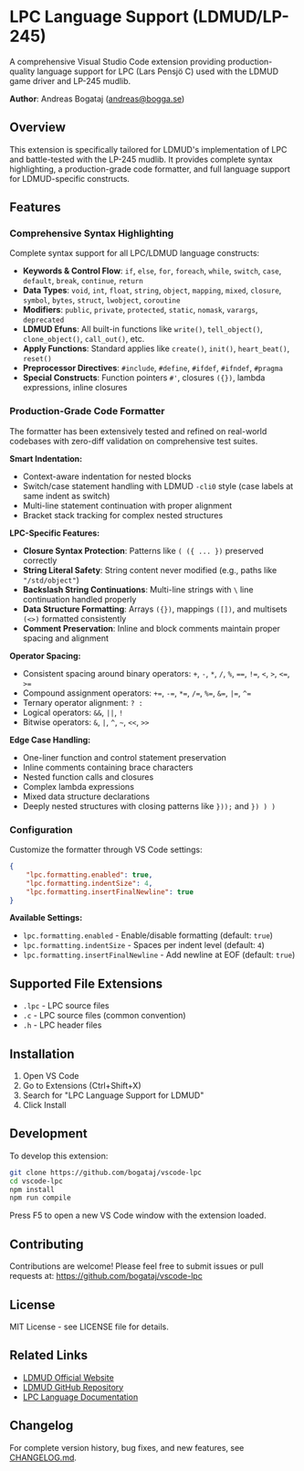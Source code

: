# LPC Language Support (LDMUD/LP-245)

A comprehensive Visual Studio Code extension providing production-quality language support for LPC (Lars Pensjö C) used with the LDMUD game driver and LP-245 mudlib.

**Author**: Andreas Bogataj (andreas@bogga.se)

## Overview

This extension is specifically tailored for LDMUD's implementation of LPC and battle-tested with the LP-245 mudlib. It provides complete syntax highlighting, a production-grade code formatter, and full language support for LDMUD-specific constructs.

## Features

### Comprehensive Syntax Highlighting

Complete syntax support for all LPC/LDMUD language constructs:

- **Keywords & Control Flow**: `if`, `else`, `for`, `foreach`, `while`, `switch`, `case`, `default`, `break`, `continue`, `return`
- **Data Types**: `void`, `int`, `float`, `string`, `object`, `mapping`, `mixed`, `closure`, `symbol`, `bytes`, `struct`, `lwobject`, `coroutine`
- **Modifiers**: `public`, `private`, `protected`, `static`, `nomask`, `varargs`, `deprecated`
- **LDMUD Efuns**: All built-in functions like `write()`, `tell_object()`, `clone_object()`, `call_out()`, etc.
- **Apply Functions**: Standard applies like `create()`, `init()`, `heart_beat()`, `reset()`
- **Preprocessor Directives**: `#include`, `#define`, `#ifdef`, `#ifndef`, `#pragma`
- **Special Constructs**: Function pointers `#'`, closures `({})`, lambda expressions, inline closures

### Production-Grade Code Formatter

The formatter has been extensively tested and refined on real-world codebases with zero-diff validation on comprehensive test suites.

**Smart Indentation:**
- Context-aware indentation for nested blocks
- Switch/case statement handling with LDMUD `-cli0` style (case labels at same indent as switch)
- Multi-line statement continuation with proper alignment
- Bracket stack tracking for complex nested structures

**LPC-Specific Features:**
- **Closure Syntax Protection**: Patterns like `( ({ ... })` preserved correctly
- **String Literal Safety**: String content never modified (e.g., paths like `"/std/object"`)
- **Backslash String Continuations**: Multi-line strings with `\` line continuation handled properly
- **Data Structure Formatting**: Arrays `({})`, mappings `([])`, and multisets `(<>)` formatted consistently
- **Comment Preservation**: Inline and block comments maintain proper spacing and alignment

**Operator Spacing:**
- Consistent spacing around binary operators: `+`, `-`, `*`, `/`, `%`, `==`, `!=`, `<`, `>`, `<=`, `>=`
- Compound assignment operators: `+=`, `-=`, `*=`, `/=`, `%=`, `&=`, `|=`, `^=`
- Ternary operator alignment: `? :`
- Logical operators: `&&`, `||`, `!`
- Bitwise operators: `&`, `|`, `^`, `~`, `<<`, `>>`

**Edge Case Handling:**
- One-liner function and control statement preservation
- Inline comments containing brace characters
- Nested function calls and closures
- Complex lambda expressions
- Mixed data structure declarations
- Deeply nested structures with closing patterns like `}));` and `}) ) )`

### Configuration

Customize the formatter through VS Code settings:

```json
{
    "lpc.formatting.enabled": true,
    "lpc.formatting.indentSize": 4,
    "lpc.formatting.insertFinalNewline": true
}
```

**Available Settings:**
- `lpc.formatting.enabled` - Enable/disable formatting (default: `true`)
- `lpc.formatting.indentSize` - Spaces per indent level (default: `4`)
- `lpc.formatting.insertFinalNewline` - Add newline at EOF (default: `true`)

## Supported File Extensions

- `.lpc` - LPC source files
- `.c` - LPC source files (common convention)
- `.h` - LPC header files

## Installation

1. Open VS Code
2. Go to Extensions (Ctrl+Shift+X)
3. Search for "LPC Language Support for LDMUD"
4. Click Install

## Development

To develop this extension:

```bash
git clone https://github.com/bogataj/vscode-lpc
cd vscode-lpc
npm install
npm run compile
```

Press F5 to open a new VS Code window with the extension loaded.

## Contributing

Contributions are welcome! Please feel free to submit issues or pull requests at:
https://github.com/bogataj/vscode-lpc

## License

MIT License - see LICENSE file for details.

## Related Links

- [LDMUD Official Website](http://www.ldmud.eu/)
- [LDMUD GitHub Repository](https://github.com/ldmud/ldmud)
- [LPC Language Documentation](http://www.ldmud.eu/doc/)

## Changelog

For complete version history, bug fixes, and new features, see [CHANGELOG.md](CHANGELOG.md).